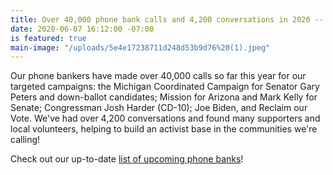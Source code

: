 ```yaml
---
title: Over 40,000 phone bank calls and 4,200 conversations in 2020 -- and counting!
date: 2020-06-07 16:12:00 -07:00
is featured: true
main-image: "/uploads/5e4e17238711d248d53b9d76%20(1).jpeg"
---
```


Our phone bankers have made over 40,000 calls so far this year for our targeted campaigns: the Michigan Coordinated Campaign  for Senator Gary Peters and down-ballot candidates; Mission for Arizona and Mark Kelly for Senate; Congressman Josh Harder (CD-10); Joe Biden, and Reclaim our Vote. We've had over 4,200 conversations and found many supporters and local volunteers, helping to build an activist base in the communities we're calling!

Check out our up-to-date [list of upcoming phone banks](https://indivisibleberkeley.org/tags/phonebank/)!